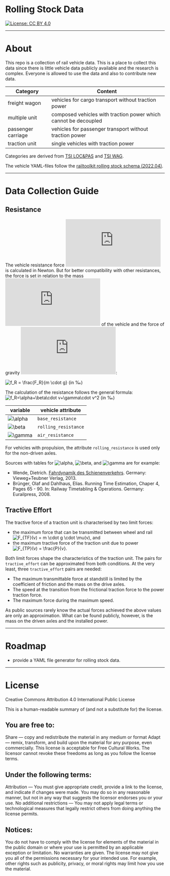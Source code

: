# Rolling Stock Data

[![License: CC BY 4.0](https://img.shields.io/badge/license-CC%20BY%204.0-green.svg)](https://creativecommons.org/licenses/by/4.0/)

------------

# About

This repo is a collection of rail vehicle data. This is a place to collect this data since there is little vehicle data publicly available and the research is complex. Everyone is allowed to use the data and also to contribute new data.

| Category           | Content                                                         |
| ------------------ | --------------------------------------------------------------- |
| freight wagon      | vehicles for cargo transport without traction power             |
| multiple unit      | composed vehicles with traction power which cannot be decoupled |
| passenger carriage | vehicles for passenger transport without traction power         |
| traction unit      | single vehicles with traction power                             |

Categories are derived from [TSI LOC&PAS](https://eur-lex.europa.eu/legal-content/en/TXT/PDF/?uri=OJ:JOL_2014_356_R_0004&from=EN) and [TSI WAG](https://eur-lex.europa.eu/legal-content/EN/TXT/PDF/?uri=CELEX:32013R0321&qid=1649681414325&from=EN).

The vehicle YAML-files follow the [railtoolkit rolling stock schema (2022.04)](https://github.com/railtoolkit/schema).

------------

# Data Collection Guide

## Resistance

The vehicle resistance force ![F_R](https://latex.codecogs.com/svg.latex?F_R) is calculated in Newton. But for better compatibility with other resistances, the force is set in relation to the mass ![m](https://latex.codecogs.com/svg.latex?m) of the vehicle and the force of gravity ![g](https://latex.codecogs.com/svg.latex?g):

![f_R = \frac{F_R}{m \cdot g}](https://latex.codecogs.com/svg.latex?f_R%20=%20\frac{F_R}{m%20\cdot%20g})   (in ‰)

The calculation of the resistance follows the general formula:
![f_R=\alpha+\beta\cdot v+\gamma\cdot v^2](https://latex.codecogs.com/svg.latex?f_R%20=%20\alpha%20+%20\beta%20\cdot%20v%20+%20\gamma%20\cdot%20v^2)  (in ‰)

|    variable                                            | vehicle attribute    |
| ------------------------------------------------------ | -------------------- |
| ![\alpha](https://latex.codecogs.com/svg.latex?\alpha) | `base_resistance`    |
| ![\beta](https://latex.codecogs.com/svg.latex?\beta)   | `rolling_resistance` |
| ![\gamma](https://latex.codecogs.com/svg.latex?\gamma) | `air_resistance`     |

For vehicles with propulsion, the attribute `rolling_resistance` is used only for the non-driven axles.

Sources with tables for ![\alpha](https://latex.codecogs.com/svg.latex?\alpha), ![\beta](https://latex.codecogs.com/svg.latex?\beta), and ![\gamma](https://latex.codecogs.com/svg.latex?\gamma) are for example:
  * Wende, Dietrich. [Fahrdynamik des Schienenverkehrs](https://doi.org/10.1007/978-3-322-82961-0). Germany: Vieweg+Teubner Verlag, 2013.
  * Brünger, Olaf and Dahlhaus, Elias. Running Time Estimation, Chaper 4, Pages 65 - 90. In: Railway Timetabling & Operations. Germany: Eurailpress, 2008.


## Tractive Effort

The tractive force of a traction unit is characterised by two limit forces:
* the maximum force that can be transmitted between wheel and rail ![F_{TF}(v) = m \cdot g \cdot \mu(v)](https://latex.codecogs.com/svg.latex?F_{TF}(v)%20=%20m%20\cdot%20g%20\cdot%20\mu(v)), and 
* the maximum tractive force of the traction unit due to power ![F_{TP}(v) = \frac{P}{v}](https://latex.codecogs.com/svg.latex?F_{TP}(v)%20=%20\frac{P}{v}).

Both limit forces shape the characteristics of the traction unit. The pairs for `tractive_effort` can be approximated from both conditions. At the very least, three `tractive_effort` pairs are needed:
  * The maximum transmittable force at standstill is limited by the coefficient of friction and the mass on the drive axles.
  * The speed at the transition from the frictional traction force to the power traction force.
  * The maximum force during the maximum speed.

As public sources rarely know the actual forces achieved the above values are only an approximation. What can be found publicly, however, is the mass on the driven axles and the installed power.

------------

# Roadmap

  * provide a YAML file generator for rolling stock data.

------------

# License

Creative Commons Attribution 4.0 International Public License

This is a human-readable summary of (and not a substitute for) the license.

## You are free to:

Share — copy and redistribute the material in any medium or format
Adapt — remix, transform, and build upon the material for any purpose, even commercially.
This license is acceptable for Free Cultural Works.
The licensor cannot revoke these freedoms as long as you follow the license terms.

## Under the following terms:

Attribution — You must give appropriate credit, provide a link to the license, and indicate if changes were made. You may do so in any reasonable manner, but not in any way that suggests the licensor endorses you or your use.
No additional restrictions — You may not apply legal terms or technological measures that legally restrict others from doing anything the license permits.

## Notices:

You do not have to comply with the license for elements of the material in the public domain or where your use is permitted by an applicable exception or limitation.
No warranties are given. The license may not give you all of the permissions necessary for your intended use. For example, other rights such as publicity, privacy, or moral rights may limit how you use the material.

